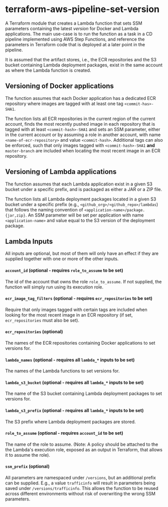 # terraform-aws-pipeline-set-version
A Terraform module that creates a Lambda function that sets SSM parameters containing the latest _version_ for Docker and Lambda applications. The main use-case is to run the function as a task in a CD pipeline implemented using AWS Step Functions, and reference the parameters in Terraform code that is deployed at a later point in the pipeline.

It is assumed that the artifact stores, i.e., the ECR repositories and the S3 bucket containing Lambda deployment packages, exist in the same account as where the Lambda function is created.

## Versioning of Docker applications
The function assumes that each Docker application has a dedicated ECR repository where images are tagged with at least one tag `<commit-has>-SHA1`.

The function lists all ECR repositories in the current region of the current account, finds the most recently pushed image in each repository that is tagged with at least `<commit-hash>-SHA1` and sets an SSM parameter, either in the current account or by assuming a role in another account, with name `<name-of-ecr-repository>` and value `<commit-hash>`. Additional tags can also be enforced, such that only images tagged with `<commit-hash>-SHA1` **and** `master-branch` are included when locating the most recent image in an ECR repository.

## Versioning of Lambda applications
The function assumes that each Lambda application exist in a given S3 bucket under a specific prefix, and is packaged as either a JAR or a ZIP file.

The function lists all Lambda deployment packages located in a given S3 bucket under a specific prefix (e.g., `<github_org>/<github_repo>/lambdas`) that follows the naming convention of `<application-name>/package.{jar,zip}`. An SSM parameter will be set per application with name `<application-name>` and value equal to the S3 version of the deployment package.

## Lambda Inputs
All inputs are optional, but most of them will only have an effect if they are supplied together with one or more of the other inputs.

#### `account_id` (optional - requires `role_to_assume` to be set)
The id of the account that owns the role `role_to_assume`. If not supplied, the function will simply run using its execution role.

#### `ecr_image_tag_filters` (optional - requires `ecr_repositories` to be set)
Require that only images tagged with certain tags are included when looking for the most recent image in an ECR repository (if set, `ecr_repositories` must also be set).

#### `ecr_repositories` (optional)
The names of the ECR repositories containing Docker applications to set versions for.

#### `lambda_names` (optional - requires all `lambda_*` inputs to be set)
The names of the Lambda functions to set versions for.

#### `lambda_s3_bucket` (optional - requires all `lambda_*` inputs to be set)
The name of the S3 bucket containing Lambda deployment packages to set versions for.

#### `lambda_s3_prefix` (optional - requires all `lambda_*` inputs to be set)
The S3 prefix where Lambda deployment packages are stored.

#### `role_to_assume` (optional - requires `account_id` to be set)
The name of the role to assume. (Note: A policy should be attached to the the Lambda's execution role, exposed as an output in Terraform, that allows it to assume the role).

#### `ssm_prefix` (optional)
All parameters are namespaced under `/versions`, but an additional prefix can be supplied. E.g., a value `trafficinfo` will result in parameters being saved under `/versions/trafficinfo`. This allows the function to be reused across different environments without risk of overwriting the wrong SSM parameters.
